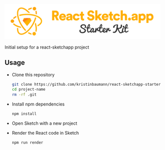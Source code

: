 ![react-sketchapp-starter-kit](https://github.com/kristinbaumann/react-sketchapp-starter-kit/blob/master/src/img/logo.png)

Initial setup for a react-sketchapp project

## Usage

* Clone this repository
    ```bash
    git clone https://github.com/kristinbaumann/react-sketchapp-starter-kit project-name
    cd project-name
    rm -rf .git

* Install npm dependencies
    ```bash
    npm install
    ```
* Open Sketch with a new project

* Render the React code in Sketch
    ```bash
    npm run render
    ```